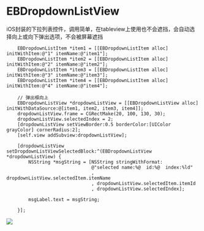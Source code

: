 # EBDropdownListView


iOS封装的下拉列表控件，调用简单，在tableview上使用也不会遮挡，会自动选择向上或向下弹出选项，不会被屏幕遮挡

```
    EBDropdownListItem *item1 = [[EBDropdownListItem alloc] initWithItem:@"1" itemName:@"item1"];
    EBDropdownListItem *item2 = [[EBDropdownListItem alloc] initWithItem:@"2" itemName:@"item2"];
    EBDropdownListItem *item3 = [[EBDropdownListItem alloc] initWithItem:@"3" itemName:@"item3"];
    EBDropdownListItem *item4 = [[EBDropdownListItem alloc] initWithItem:@"4" itemName:@"item4"];

    // 弹出框向上
    EBDropdownListView *dropdownListView = [[EBDropdownListView alloc] initWithDataSource:@[item1, item2, item3, item4]];
    dropdownListView.frame = CGRectMake(20, 100, 130, 30);
    dropdownListView.selectedIndex = 2;
    [dropdownListView setViewBorder:0.5 borderColor:[UIColor grayColor] cornerRadius:2];
    [self.view addSubview:dropdownListView];
    
    [dropdownListView setDropdownListViewSelectedBlock:^(EBDropdownListView *dropdownListView) {
        NSString *msgString = [NSString stringWithFormat:
                               @"selected name:%@  id:%@  index:%ld"
                               , dropdownListView.selectedItem.itemName
                               , dropdownListView.selectedItem.itemId
                               , dropdownListView.selectedIndex];
        
        msgLabel.text = msgString;
        
    }];
```


![](https://thumbnail0.baidupcs.com/thumbnail/bc4cf383471489b094a71e7af1478d2e?fid=524296408-250528-740366640413438&time=1524142800&rt=sh&sign=FDTAER-DCb740ccc5511e5e8fedcff06b081203-o2EMR3EJoyP8UnxB0exxJVWIA0M%3D&expires=8h&chkv=0&chkbd=0&chkpc=&dp-logid=2525964582990862598&dp-callid=0&size=c710_u400&quality=100&vuk=-&ft=video)
